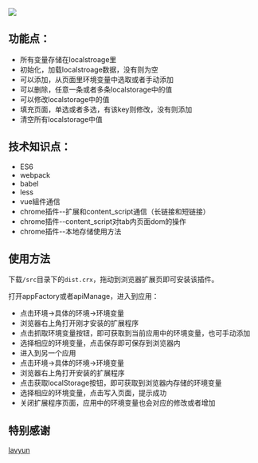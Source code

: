 ![](http://oetuly2ki.bkt.clouddn.com/QQ%E6%88%AA%E5%9B%BE20170926112749.png)
## 功能点：
- 所有变量存储在localstroage里
- 初始化，加载localstroage数据，没有则为空
- 可以添加，从页面里环境变量中选取或者手动添加
- 可以删除，任意一条或者多条localstorage中的值
- 可以修改localstorage中的值
- 填充页面，单选或者多选，有该key则修改，没有则添加
- 清空所有localstorage中值


## 技术知识点：
- ES6
- webpack
- babel
- less
- vue組件通信
- chrome插件--扩展和content_script通信（长链接和短链接）
- chrome插件--content_script对tab内页面dom的操作
- chrome插件--本地存储使用方法

## 使用方法

下载`/src`目录下的`dist.crx`，拖动到浏览器扩展页即可安装该插件。

打开appFactory或者apiManage，进入到应用：
- 点击环境->具体的环境->环境变量
- 浏览器右上角打开刚才安装的扩展程序
- 点击抓取环境变量按钮，即可获取到当前应用中的环境变量，也可手动添加
- 选择相应的环境变量，点击保存即可保存到浏览器内
- 进入到另一个应用
- 点击环境->具体的环境->环境变量
- 浏览器右上角打开安装的扩展程序
- 点击获取localStorage按钮，即可获取到浏览器内存储的环境变量
- 选择相应的环境变量，点击写入页面，提示成功
- 关闭扩展程序页面，应用中的环境变量也会对应的修改或者增加


## 特别感谢

[lavyun](https://github.com/lavyun/Easy-todo)

